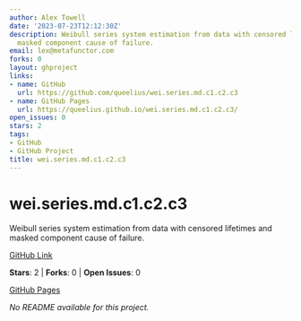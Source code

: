 ```yaml
---
author: Alex Towell
date: '2023-07-23T12:12:30Z'
description: Weibull series system estimation from data with censored lifetimes and
  masked component cause of failure.
email: lex@metafunctor.com
forks: 0
layout: ghproject
links:
- name: GitHub
  url: https://github.com/queelius/wei.series.md.c1.c2.c3
- name: GitHub Pages
  url: https://queelius.github.io/wei.series.md.c1.c2.c3/
open_issues: 0
stars: 2
tags:
- GitHub
- GitHub Project
title: wei.series.md.c1.c2.c3
---
```


# wei.series.md.c1.c2.c3
Weibull series system estimation from data with censored lifetimes and masked component cause of failure.

[GitHub Link](https://github.com/queelius/wei.series.md.c1.c2.c3)

**Stars**: 2 | **Forks**: 0 | **Open Issues**: 0

[GitHub Pages](https://queelius.github.io/wei.series.md.c1.c2.c3/)

_No README available for this project._
